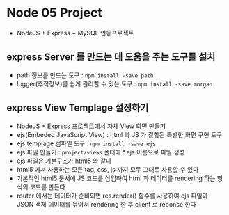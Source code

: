# Node 05 Project

- NodeJS + Express + MySQL 연동프로젝트

## express Server 를 만드는 데 도움을 주는 도구들 설치

- path 정보를 만드는 도구 : `npm install -save path`
- logger(추적정보)를 쉽게 관리할 수 있는 도구 : `npm install -save morgan`

## express View Templage 설정하기

- NodeJS + Express 프로젝트에서 자체 View 화면 만들기
- ejs(Embeded JavaScript View) : html 과 JS 가 결합된 특별한 화면 구현 도구
- ejs templage 컴파일 도구 : `npm install -save ejs`
- ejs 파일 만들기 : `project/views` 폴더에 \*.ejs 이름으로 파일 생성
- ejs 파일은 기본구조가 html5 와 같다
- html5 에서 사용하는 모든 tag, css, js 까지 모두 그대로 사용할 수 있다
- 기본적인 html5 문서에 JS 코드를 삽입하여 html 과 데이터를 rendering 하는 형식의 코드를 만든다
- router 에서는 데이터가 준비되면 res.render() 함수를 사용하여 ejs 파일과 JSON 객체 데이터를 묶어서 rendering 한 후 client 로 reponse 한다
